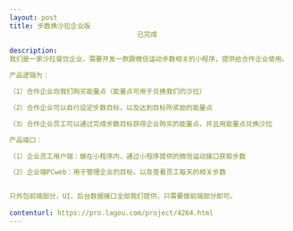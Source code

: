 ```yaml
---                
layout: post       
title: 步数换沙拉企业版
                                已完成
           
description: 
我们是一家沙拉餐饮企业，需要开发一款跟微信运动步数相关的小程序，提供给合作企业使用。

产品逻辑为：

（1）合作企业向我们购买能量点（能量点可用于兑换我们的沙拉）

（2）合作企业可以自行设定步数目标，以及达到目标所奖励的能量点

（3）合作企业员工可以通过完成步数目标获得企业购买的能量点，并且用能量点兑换沙拉

产品端口：

（1）企业员工用户端：做在小程序内，通过小程序提供的微信运动接口获取步数

（2）企业端PCweb：用于管理企业的目标，以及查看员工每天的相关步数


只外包前端部分，UI、后台数据接口全部我们提供，只需要做前端部分即可。
     
contenturl: https://pro.lagou.com/project/4264.html      
---                 
```

